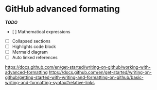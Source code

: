 # GitHub advanced formating

***TODO***

- [ ] Mathematical expressions
- [ ] Collapsed sections
- [ ] Highlights code block
- [ ] Mermaid diagram
- [ ] Auto linked references

<https://docs.github.com/en/get-started/writing-on-github/working-with-advanced-formatting>
<https://docs.github.com/en/get-started/writing-on-github/getting-started-with-writing-and-formatting-on-github/basic-writing-and-formatting-syntax#relative-links>
